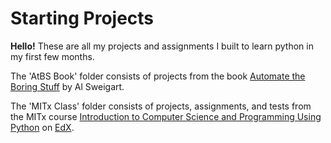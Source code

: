 # Starting Projects
**Hello!** These are all my projects and assignments I built to learn python in my first few months.

The 'AtBS Book' folder consists of projects from the book [Automate the Boring Stuff](https://automatetheboringstuff.com/) by Al Sweigart.

The 'MITx Class' folder consists of projects, assignments, and tests from the MITx course [Introduction to Computer Science and Programming Using Python](https://www.edx.org/course/introduction-to-computer-science-and-programming-7) on [EdX](https://www.edx.org/).
